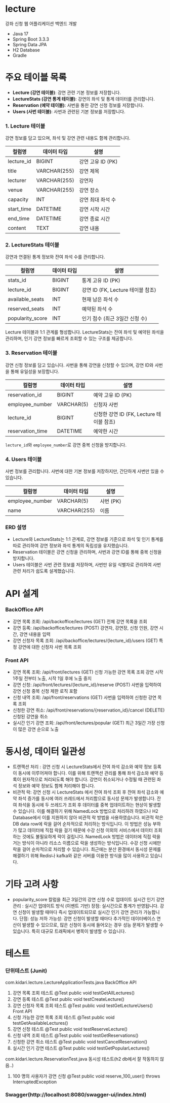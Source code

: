 # lecture
강좌 신청 웹 어플리케이션 백엔드 개발

- Java 17 
- Spring Boot 3.3.3
- Spring Data JPA
- H2 Database
- Gradle

# 주요 테이블 목록
- **Lecture (강연 테이블)**: 강연 관련 기본 정보를 저장합니다.
- **LectureStats (강연 통계 테이블)**: 강연의 좌석 및 통계 데이터를 관리합니다.
- **Reservation (예약 테이블)**: 사번을 통한 강연 신청 정보를 저장합니다.
- **Users (사번 테이블)**: 사번과 관련된 기본 정보를 저장합니다.

### 1. Lecture 테이블
강연 정보를 담고 있으며, 좌석 및 강연 관련 내용도 함께 관리합니다.

| 컬럼명      | 데이터 타입  | 설명                |
|------------|--------------|---------------------|
| lecture_id | BIGINT       | 강연 고유 ID (PK)   |
| title      | VARCHAR(255) | 강연 제목           |
| lecturer   | VARCHAR(255) | 강연자              |
| venue      | VARCHAR(255) | 강연 장소           |
| capacity   | INT          | 강연 최대 좌석 수   |
| start_time | DATETIME     | 강연 시작 시간      |
| end_time   | DATETIME     | 강연 종료 시간      |
| content    | TEXT         | 강연 내용           |

### 2. LectureStats 테이블
강연과 연결된 통계 정보와 잔여 좌석 수를 관리합니다.

| 컬럼명          | 데이터 타입 | 설명                                  |
|-----------------|-------------|---------------------------------------|
| stats_id        | BIGINT      | 통계 고유 ID (PK)                    |
| lecture_id      | BIGINT      | 강연 ID (FK, Lecture 테이블 참조)     |
| available_seats | INT         | 현재 남은 좌석 수                    |
| reserved_seats  | INT         | 예약된 좌석 수                       |
| popularity_score| INT         | 인기 점수 (최근 3일간 신청 수)       |

Lecture 테이블과 1:1 관계를 형성합니다. LectureStats는 잔여 좌석 및 예약된 좌석을 관리하며, 인기 강연 정보를 빠르게 조회할 수 있는 구조를 제공합니다.

### 3. Reservation 테이블
강연 신청 정보를 담고 있습니다. 사번을 통해 강연을 신청할 수 있으며, 강연 ID와 사번을 통해 유일성을 보장합니다.

| 컬럼명          | 데이터 타입  | 설명                                  |
|-----------------|--------------|---------------------------------------|
| reservation_id  | BIGINT       | 예약 고유 ID (PK)                    |
| employee_number | VARCHAR(5)   | 신청자 사번                          |
| lecture_id      | BIGINT       | 신청한 강연 ID (FK, Lecture 테이블 참조) |
| reservation_time| DATETIME     | 예약한 시간                          |

`lecture_id`와 `employee_number`로 강연 중복 신청을 방지합니다.

### 4. Users 테이블
사번 정보를 관리합니다. 사번에 대한 기본 정보를 저장하지만, 간단하게 사번만 있을 수 있습니다.

| 컬럼명          | 데이터 타입  | 설명        |
|-----------------|--------------|-------------|
| employee_number | VARCHAR(5)   | 사번 (PK)   |
| name            | VARCHAR(255) | 이름        |

### ERD 설명
- Lecture와 LectureStats는 1:1 관계로, 강연 정보를 기준으로 좌석 및 인기 통계를 따로 관리하여 강연 정보와 좌석 통계의 독립성을 유지했습니다.
- Reservation 테이블은 강연 신청을 관리하며, 사번과 강연 ID를 통해 중복 신청을 방지합니다.
- Users 테이블은 사번 관련 정보를 저장하며, 사번만 유일 식별자로 관리하여 사번 관련 처리가 쉽도록 설계했습니다.

# API 설계
### BackOffice API
- 강연 목록 조회: /api/backoffice/lectures (GET)
전체 강연 목록을 조회
- 강연 등록: /api/backoffice/lectures (POST)
강연자, 강연장, 신청 인원, 강연 시간, 강연 내용을 입력
- 강연 신청자 목록 조회: /api/backoffice/lectures/{lecture_id}/users (GET)
특정 강연에 대한 신청자 사번 목록 조회

### Front API
- 강연 목록 조회: /api/front/lectures (GET)
신청 가능한 강연 목록 조회
강연 시작 1주일 전부터 노출, 시작 1일 후에 노출 중지
- 강연 신청: /api/front/lectures/{lecture_id}/reserve (POST)
사번을 입력하여 강연 신청
중복 신청 제한 로직 포함
- 신청 내역 조회: /api/front/reservations (GET)
사번을 입력하여 신청한 강연 목록 조회
- 신청한 강연 취소: /api/front/reservations/{reservation_id}/cancel (DELETE)
신청된 강연을 취소
- 실시간 인기 강연 조회: /api/front/lectures/popular (GET)
최근 3일간 가장 신청이 많은 강연 순으로 노출

# 동시성, 데이터 일관성
- 트랜잭션 처리 : 강연 신청 시 LectureStats에서 잔여 좌석 감소와 예약 정보 등록이 동시에 이루어져야 합니다. 이를 위해 트랜잭션 관리를 통해 좌석 감소와 예약 등록이 원자적으로 처리되도록 해야 합니다. 강연이 취소되거나 수정될 때 관련된 좌석 정보와 예약 정보도 함께 처리해야 합니다.
- 비관적 락: 강연 신청 시 LectureStats 에서 잔여 좌석 조회 후 잔여 좌석 감소와 예약 좌석 증가를 동시에 여러 쓰레드에서 처리함으로 동시성 문제가 발생합니다. 잔여 좌석을 동시에 두 쓰레드가 조회 후 데이터를 중복 업데이트하는 현상이 발생할 수 있습니다. 이를 해결하기 위해 NamedLock 방법으로 처리하려 하였으나 H2 Database에서 이를 지원하지 않아 비관적 락 방법을 사용하였습니다. 비관적 락은 DB data row에 락을 걸어 순차적으로 처리하는 방식입니다. 이 방법은 성능 부하가 많고 데이터에 직접 락을 걸기 때문에 수강 신청 이외의 서비스에서 데이터 조회하는 것에도 불필요하게 락이 걸립니다. NamedLock 방법은 데이터에 직접 락을 거는 방식이 아니라 리소스 이름으로 락을 생성하는 방식입니다. 수강 신청 시에만 락을 걸어 순차적으로 처리할 수 있습니다. 최근에는 분산 환경에서 동시성 문제를 해결하기 위해 Redis나 kafka와 같은 서버를 이용한 방식을 많이 사용하고 있습니다. 

# 기타 고려 사항
- popularity_score 칼럼을 최근 3일간의 강연 신청 수로 업데이트
실시간 인기 강연 관리 : 실시간 업데이트 방식 (이벤트 기반)
장점:
실시간으로 통계가 반영됩니다. 강연 신청이 발생할 때마다 즉시 업데이트되므로 실시간 인기 강연 관리가 가능합니다.
단점:
성능 저하 가능성: 강연 신청이 발생할 때마다 추가적인 데이터베이스 연산이 발생할 수 있으므로, 많은 신청이 동시에 들어오는 경우 성능 문제가 발생할 수 있습니다.
특히 대규모 트래픽에서 병목이 발생할 수 있습니다.

# 테스트

### 단위테스트 (Junit)
com.kidari.lecture.LectureApplicationTests.java
BackOffice API
1. 강연 목록 조회 테스트
	@Test
	public void testGetAllLectures()
2. 강연 등록 테스트
	@Test
	public void testCreateLecture() 
3. 강연 신청자 목록 조회 테스트
	@Test
	public void testGetLectureUsers()
Front API
1. 신청 가능한 강연 목록 조회 테스트
	@Test
	public void testGetAvailableLectures()
2. 강연 신청 테스트
	@Test
	public void testReserveLecture()
3. 신청 내역 조회 테스트
	@Test
	public void testGetReservations()
4. 신청한 강연 취소 테스트
	@Test
	public void testCancelReservation()
5. 실시간 인기 강연 테스트
	@Test
	public void testGetPopularLectures()

com.kidari.lecture.ReservationTest.java
동시성 테스트(h2 db에서 잘 작동하지 않음..)
1. 100 명의 사용자가 강연 신청
    @Test
    public void reserve_100_user() throws InterruptedException
   
### Swagger(http://localhost:8080/swagger-ui/index.html)
